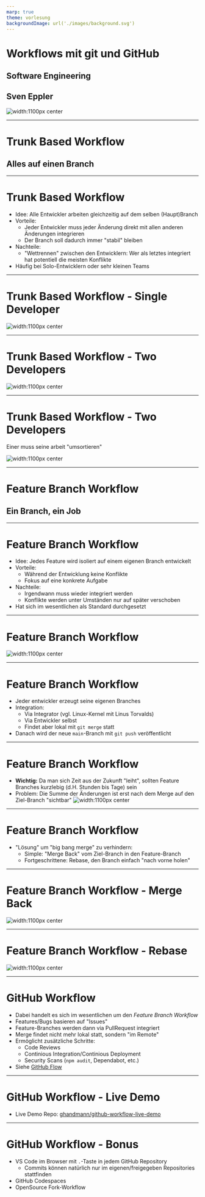 ```yaml
---
marp: true
theme: vorlesung
backgroundImage: url('./images/background.svg')
---
```


<!-- _class: lead -->

# Workflows mit git und GitHub
## Software Engineering
## Sven Eppler

![width:1100px center](images/sodge-hochschule.png)

---

<!-- _class: chapter -->

# Trunk Based Workflow
## Alles auf einen Branch

---

# Trunk Based Workflow

- Idee: Alle Entwickler arbeiten gleichzeitig auf dem selben (Haupt)Branch
- Vorteile:
    - Jeder Entwickler muss jeder Änderung direkt mit allen anderen Änderungen integrieren
    - Der Branch soll dadurch immer "stabil" bleiben
- Nachteile:
    - "Wettrennen" zwischen den Entwicklern: Wer als letztes integriert hat potentiell die meisten Konflikte
- Häufig bei Solo-Entwicklern oder sehr kleinen Teams

---

# Trunk Based Workflow - Single Developer

![width:1100px center](./images/trunk-based-development-single-dev.png)

---

# Trunk Based Workflow - Two Developers

![width:1100px center](./images/trunk-based-conflict-1.png)

---

# Trunk Based Workflow - Two Developers

Einer muss seine arbeit "umsortieren"

![width:1100px center](./images/trunk-based-conflict-2.png)

---
<!-- _class: chapter -->

# Feature Branch Workflow
## Ein Branch, ein Job

---

# Feature Branch Workflow

- Idee: Jedes Feature wird isoliert auf einem eigenen Branch entwickelt
- Vorteile:
    - Während der Entwicklung keine Konflikte
    - Fokus auf eine konkrete Aufgabe
- Nachteile:
    - Irgendwann muss wieder integriert werden
    - Konflikte werden unter Umständen nur auf später verschoben
- Hat sich im wesentlichen als Standard durchgesetzt

---

# Feature Branch Workflow

![width:1100px center](./images/feature-branch-development.png)

---

# Feature Branch Workflow

- Jeder entwickler erzeugt seine eigenen Branches
- Integration:
    - Via Integrator (vgl. Linux-Kernel mit Linus Torvalds)
    - Via Entwickler selbst
    - Findet aber lokal mit `git merge` statt
- Danach wird der neue `main`-Branch mit `git push` veröffentlicht

---
# Feature Branch Workflow

- **Wichtig:** Da man sich Zeit aus der Zukunft "leiht", sollten Feature Branches kurzlebig (d.H. Stunden bis Tage) sein
- Problem: Die Summe der Änderungen ist erst nach dem Merge auf den Ziel-Branch "sichtbar"
![width:1100px center](./images/git-dag-single-branch.png)

---

# Feature Branch Workflow

- "Lösung" um "big bang merge" zu verhindern:
    - Simple: "Merge Back" vom Ziel-Branch in den Feature-Branch
    - Fortgeschrittene: Rebase, den Branch einfach "nach vorne holen"
---

# Feature Branch Workflow - Merge Back

![width:1100px center](./images/feature-branch-merge-back.png)

---

# Feature Branch Workflow - Rebase

![width:1100px center](./images/feature-branch-rebase.png)

---

# GitHub Workflow

- Dabei handelt es sich im wesentlichen um den *Feature Branch Workflow*
- Features/Bugs basieren auf "Issues"
- Feature-Branches werden dann via PullRequest integriert
- Merge findet nicht mehr lokal statt, sondern "im Remote"
- Ermöglicht zusätzliche Schritte:
    - Code Reviews
    - Continious Integration/Continious Deployment
    - Security Scans (`npm audit`, Dependabot, etc.)
- Siehe [GitHub Flow](https://docs.github.com/en/get-started/using-github/github-flow)


---

# GitHub Workflow - Live Demo

* Live Demo Repo: [ghandmann/github-workflow-live-demo](https://github.com/ghandmann/github-workflow-live-demo)

---

# GitHub Workflow - Bonus 
- VS Code im Browser mit `.`-Taste in jedem GitHub Repository
    - Commits können natürlich nur im eigenen/freigegeben Repositories stattfinden
- GitHub Codespaces
- OpenSource Fork-Workflow